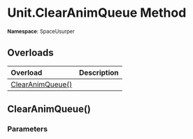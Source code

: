 # Unit.ClearAnimQueue Method

<small>**Namespace**: SpaceUsurper</small>

## Overloads

<div markdown="1" class="member-table">

| Overload | Description |
| :------- | ----------- |
| [ClearAnimQueue()](#) |  | 

</div>

## ClearAnimQueue()
### Parameters
